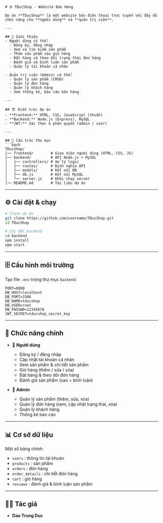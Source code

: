 ````
# 🌐 TDucShop - Website Bán Hàng

Dự án **TDucShop** là một website bán điện thoại trực tuyến với đầy đủ chức năng cho **người dùng** và **quản trị viên**.

---

## 🎯 Giới thiệu
- Người dùng có thể:
  - Đăng ký, đăng nhập
  - Xem và tìm kiếm sản phẩm
  - Thêm sản phẩm vào giỏ hàng
  - Đặt hàng và theo dõi trạng thái đơn hàng
  - Đánh giá và bình luận sản phẩm
  - Quản lý tài khoản cá nhân

- Quản trị viên (Admin) có thể:
  - Quản lý sản phẩm (CRUD)
  - Quản lý đơn hàng
  - Quản lý khách hàng
  - Xem thống kê, báo cáo bán hàng

---

## 🏗 Kiến trúc dự án
- **Frontend:** HTML, CSS, JavaScript (thuần)  
- **Backend:** Node.js (Express), MySQL  
- **JWT:** Xác thực & phân quyền (admin / user)

---

## 📂 Cấu trúc thư mục
```bash
TDucShop/
│── frontend/        # Giao diện người dùng (HTML, CSS, JS)
│── backend/         # API Node.js + MySQL
│   ├── controllers/ # Xử lý logic
│   ├── routes/      # Định nghĩa API
│   ├── models/      # Kết nối DB
│   ├── db.js        # Kết nối MySQL
│   └── server.js    # Khởi chạy server
│── README.md        # Tài liệu dự án
````

---

## ⚙️ Cài đặt & chạy

```bash
# Clone dự án
git clone https://github.com/username/TDucShop.git
cd TDucShop

# Cài đặt backend
cd backend
npm install
npm start
```

---

## 🗄 Cấu hình môi trường

Tạo file `.env` trong thư mục `backend`:

```env
PORT=8080
DB_HOST=localhost
DB_PORT=3306
DB_NAME=tducshop
DB_USER=root
DB_PASSWD=12345678
JWT_SECRET=tducshop_secret_key
```

---

## 🧪 Chức năng chính

* 👤 **Người dùng**

  * Đăng ký / đăng nhập
  * Cập nhật tài khoản cá nhân
  * Xem sản phẩm & chi tiết sản phẩm
  * Giỏ hàng (thêm / sửa / xóa)
  * Đặt hàng & theo dõi đơn hàng
  * Đánh giá sản phẩm (sao + bình luận)

* 🔑 **Admin**

  * Quản lý sản phẩm (thêm, sửa, xóa)
  * Quản lý đơn hàng (xem, cập nhật trạng thái, xóa)
  * Quản lý khách hàng
  * Thống kê báo cáo

---

## 📊 Cơ sở dữ liệu

Một số bảng chính:

* `users` : thông tin tài khoản
* `products` : sản phẩm
* `orders` : đơn hàng
* `order_details` : chi tiết đơn hàng
* `cart` : giỏ hàng
* `reviews` : đánh giá & bình luận sản phẩm

---

## 👨‍💻 Tác giả

* **Dao Trung Duc**

```
